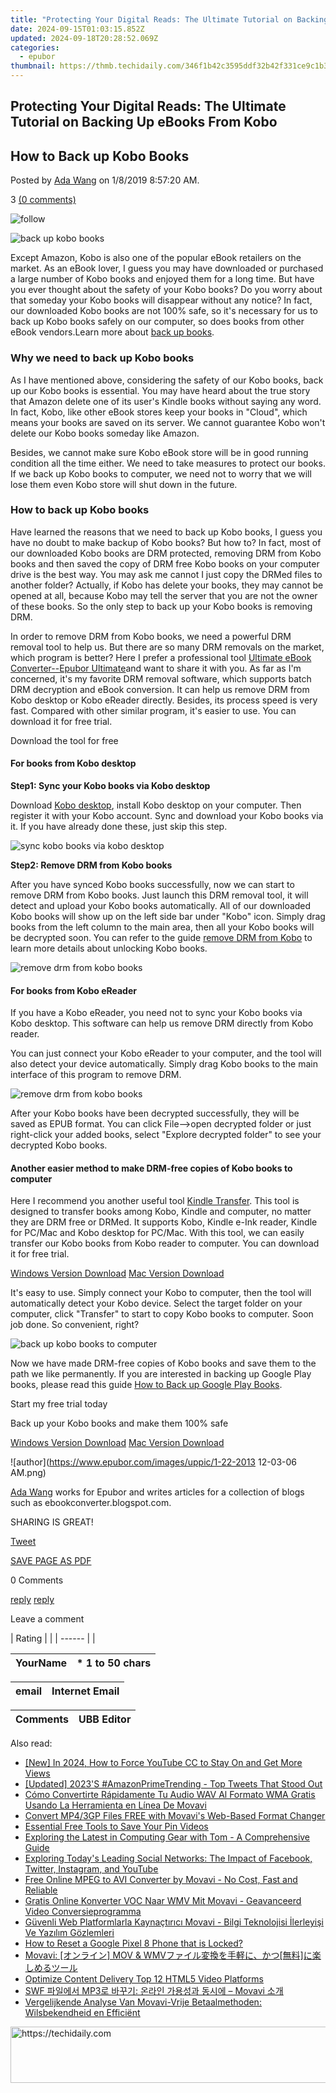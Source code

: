 ```yaml
---
title: "Protecting Your Digital Reads: The Ultimate Tutorial on Backing Up eBooks From Kobo"
date: 2024-09-15T01:03:15.852Z
updated: 2024-09-18T20:28:52.069Z
categories:
  - epubor
thumbnail: https://thmb.techidaily.com/346f1b42c3595ddf32b42f331ce9c1b3e2f2115976dbfc26ef5bc200fbe009cd.jpg
---
```


## Protecting Your Digital Reads: The Ultimate Tutorial on Backing Up eBooks From Kobo

## How to Back up Kobo Books

Posted by [Ada Wang](https://plus.google.com/+AdaWang/posts) on 1/8/2019 8:57:20 AM.

3 [(0 comments)](http://www.epubor.com/#comment-area) 

![follow](http://www.epubor.com/images/follow.png)

![back up kobo books](http://www.epubor.com/images/uppic/Back-up-Kobo-books.png)

Except Amazon, Kobo is also one of the popular eBook retailers on the market. As an eBook lover, I guess you may have downloaded or purchased a large number of Kobo books and enjoyed them for a long time. But have you ever thought about the safety of your Kobo books? Do you worry about that someday your Kobo books will disappear without any notice? In fact, our downloaded Kobo books are not 100% safe, so it's necessary for us to back up Kobo books safely on our computer, so does books from other eBook vendors.Learn more about [back up books](https://tools.techidaily.com/epubor/products/).

### Why we need to back up Kobo books

As I have mentioned above, considering the safety of our Kobo books, back up our Kobo books is essential. You may have heard about the true story that Amazon delete one of its user's Kindle books without saying any word. In fact, Kobo, like other eBook stores keep your books in "Cloud", which means your books are saved on its server. We cannot guarantee Kobo won't delete our Kobo books someday like Amazon.

Besides, we cannot make sure Kobo eBook store will be in good running condition all the time either. We need to take measures to protect our books. If we back up Kobo books to computer, we need not to worry that we will lose them even Kobo store will shut down in the future. 

###  How to back up Kobo books

Have learned the reasons that we need to back up Kobo books, I guess you have no doubt to make backup of Kobo books? But how to? In fact, most of our downloaded Kobo books are DRM protected, removing DRM from Kobo books and then saved the copy of DRM free Kobo books on your computer drive is the best way. You may ask me cannot I just copy the DRMed files to another folder? Actually, if Kobo has delete your books, they may cannot be opened at all, because Kobo may tell the server that you are not the owner of these books. So the only step to back up your Kobo books is removing DRM.

In order to remove DRM from Kobo books, we need a powerful DRM removal tool to help us. But there are so many DRM removals on the market, which program is better? Here I prefer a professional tool [Ultimate eBook Converter--Epubor Ultimate](https://tools.techidaily.com/epubor/ultimate/)and want to share it with you. As far as I'm concerned, it's my favorite DRM removal software, which supports batch DRM decryption and eBook conversion. It can help us remove DRM from Kobo desktop or Kobo eReader directly. Besides, its process speed is very fast. Compared with other similar program, it's easier to use. You can download it for free trial.

Download the tool for free

[](https://tools.techidaily.com/epubor/ultimate/) [](https://tools.techidaily.com/epubor/ultimate/) 

#### For books from Kobo desktop

**Step1: Sync your Kobo books via Kobo desktop**

Download [Kobo desktop](https://www.kobo.com/desktop), install Kobo desktop on your computer. Then register it with your Kobo account. Sync and download your Kobo books via it. If you have already done these, just skip this step.

![sync kobo books via kobo desktop](http://www.epubor.com/images/uppic/sync-your-kobo-books-via-kobo-desktop.png)

**Step2: Remove DRM from Kobo books**

After you have synced Kobo books successfully, now we can start to remove DRM from Kobo books. Just launch this DRM removal tool, it will detect and upload your Kobo books automatically. All of our downloaded Kobo books will show up on the left side bar under "Kobo" icon. Simply drag books from the left column to the main area, then all your Kobo books will be decrypted soon. You can refer to the guide [remove DRM from Kobo](https://tools.techidaily.com/epubor/products/) to learn more details about unlocking Kobo books.

![remove drm from kobo books](http://www.epubor.com/images/uppic/remove-drm-from-kobo-books.jpg)

#### For books from Kobo eReader

If you have a Kobo eReader, you need not to sync your Kobo books via Kobo desktop. This software can help us remove DRM directly from Kobo reader. 

You can just connect your Kobo eReader to your computer, and the tool will also detect your device automatically. Simply drag Kobo books to the main interface of this program to remove DRM.

![remove drm from kobo books](http://www.epubor.com/images/uppic/remove-drm-from-kobo-e-ink-reader.png)

After your Kobo books have been decrypted successfully, they will be saved as EPUB format. You can click File-->open decrypted folder or just right-click your added books, select "Explore decrypted folder" to see your decrypted Kobo books.

#### Another easier method to make DRM-free copies of Kobo books to computer

Here I recommend you another useful tool [Kindle Transfer](https://tools.techidaily.com/epubor/transfer/). This tool is designed to transfer books among Kobo, Kindle and computer, no matter they are DRM free or DRMed. It supports Kobo, Kindle e-Ink reader, Kindle for PC/Mac and Kobo desktop for PC/Mac. With this tool, we can easily transfer our Kobo books from Kobo reader to computer. You can download it for free trial.

[Windows Version Download](https://tools.techidaily.com/epubor/transfer/) [Mac Version Download](https://tools.techidaily.com/epubor/transfer/) 

It's easy to use. Simply connect your Kobo to computer, then the tool will automatically detect your Kobo device. Select the target folder on your computer, click "Transfer" to start to copy Kobo books to computer. Soon job done. So convenient, right?

![back up kobo books to computer](http://www.epubor.com/images/uppic/transfer-kobo-books-to-computer.png) 

Now we have made DRM-free copies of Kobo books and save them to the path we like permanently. If you are interested in backing up Google Play books, please read this guide [How to Back up Google Play Books](https://tools.techidaily.com/epubor/products/). 

Start my free trial today

Back up your Kobo books and make them 100% safe

[Windows Version Download](https://tools.techidaily.com/epubor/ultimate/) [Mac Version Download](https://tools.techidaily.com/epubor/ultimate/) 

![author](https://www.epubor.com/images/uppic/1-22-2013 12-03-06 AM.png)

[Ada Wang](https://plus.google.com/+AdaWang/posts) works for Epubor and writes articles for a collection of blogs such as ebookconverter.blogspot.com.

SHARING IS GREAT!

[Tweet](https://twitter.com/share) 

[SAVE PAGE AS PDF](https://tools.techidaily.com/epubor/products/) 

0 Comments

[reply](https://tools.techidaily.com/epubor/products/) [reply](https://tools.techidaily.com/epubor/products/) 

Leave a comment

| Rating |  |
| ------ |  |

| YourName | \*  1 to 50 chars |
| -------- | ----------------- |

| email | Internet Email |
| ----- | -------------- |

| Comments | UBB Editor |
| -------- | ---------- |

<ins class="adsbygoogle"
     style="display:block"
     data-ad-format="autorelaxed"
     data-ad-client="ca-pub-7571918770474297"
     data-ad-slot="1223367746"></ins>

<ins class="adsbygoogle"
     style="display:block"
     data-ad-client="ca-pub-7571918770474297"
     data-ad-slot="8358498916"
     data-ad-format="auto"
     data-full-width-responsive="true"></ins>

<span class="atpl-alsoreadstyle">Also read:</span>
<div><ul>
<li><a href="https://eaxpv-info.techidaily.com/new-in-2024-how-to-force-youtube-cc-to-stay-on-and-get-more-views/"><u>[New] In 2024, How to Force YouTube CC to Stay On and Get More Views</u></a></li>
<li><a href="https://twitter-videos.techidaily.com/updated-2023s-amazonprimetrending-top-tweets-that-stood-out/"><u>[Updated] 2023'S #AmazonPrimeTrending - Top Tweets That Stood Out</u></a></li>
<li><a href="https://solve-howtos.techidaily.com/como-convertirte-rapidamente-tu-audio-wav-al-formato-wma-gratis-usando-la-herramienta-en-linea-de-movavi/"><u>Cómo Convertirte Rápidamente Tu Audio WAV Al Formato WMA Gratis Usando La Herramienta en Línea De Movavi</u></a></li>
<li><a href="https://solve-howtos.techidaily.com/convert-mp43gp-files-free-with-movavis-web-based-format-changer/"><u>Convert MP4/3GP Files FREE with Movavi's Web-Based Format Changer</u></a></li>
<li><a href="https://extra-information.techidaily.com/essential-free-tools-to-save-your-pin-videos/"><u>Essential Free Tools to Save Your Pin Videos</u></a></li>
<li><a href="https://hardware-help.techidaily.com/exploring-the-latest-in-computing-gear-with-tom-a-comprehensive-guide/"><u>Exploring the Latest in Computing Gear with Tom - A Comprehensive Guide</u></a></li>
<li><a href="https://win-forum.techidaily.com/exploring-todays-leading-social-networks-the-impact-of-facebook-twitter-instagram-and-youtube/"><u>Exploring Today's Leading Social Networks: The Impact of Facebook, Twitter, Instagram, and YouTube</u></a></li>
<li><a href="https://solve-howtos.techidaily.com/free-online-mpeg-to-avi-converter-by-movavi-no-cost-fast-and-reliable/"><u>Free Online MPEG to AVI Converter by Movavi - No Cost, Fast and Reliable</u></a></li>
<li><a href="https://some-tips.techidaily.com/gratis-online-konverter-voc-naar-wmv-mit-movavi-geavanceerd-video-conversieprogramma/"><u>Gratis Online Konverter VOC Naar WMV Mit Movavi - Geavanceerd Video Conversieprogramma</u></a></li>
<li><a href="https://solve-howtos.techidaily.com/guvenli-web-platformlarla-kaynactirici-movavi-bilgi-teknolojisi-ilerleyisi-ve-yazilim-gozlemleri/"><u>Güvenli Web Platformlarla Kaynaçtırıcı Movavi - Bilgi Teknolojisi İlerleyişi Ve Yazılım Gözlemleri</u></a></li>
<li><a href="https://unlock-android.techidaily.com/how-to-reset-a-google-pixel-8-phone-that-is-locked-by-drfone-android/"><u>How to Reset a Google Pixel 8 Phone that is Locked?</u></a></li>
<li><a href="https://solve-howtos.techidaily.com/movavi-mov-and-wmv/"><u>Movavi: [オンライン] MOV & WMVファイル変換を手軽に、かつ[無料]に楽しめるツール</u></a></li>
<li><a href="https://extra-lessons.techidaily.com/optimize-content-delivery-top-12-html5-video-platforms/"><u>Optimize Content Delivery Top 12 HTML5 Video Platforms</u></a></li>
<li><a href="https://solve-howtos.techidaily.com/swf-mp3-movavi/"><u>SWF 파일에서 MP3로 바꾸기: 온라인 가용성과 동시에 – Movavi 소개</u></a></li>
<li><a href="https://solve-howtos.techidaily.com/vergelijkende-analyse-van-movavi-vrije-betaalmethoden-wilsbekendheid-en-efficient/"><u>Vergelijkende Analyse Van Movavi-Vrije Betaalmethoden: Wilsbekendheid en Efficiënt</u></a></li>
</ul></div>

<!-- affiliate ads begin -->
<a href="https://appsumo.8odi.net/c/5597632/2144279/7443" target="_top" id="2144279">
  <img src="//a.impactradius-go.com/display-ad/7443-2144279" border="0" alt="https://techidaily.com" width="728" height="90"/>
</a>
<img height="0" width="0" src="https://appsumo.8odi.net/i/5597632/2144279/7443" style="position:absolute;visibility:hidden;" border="0" />
<!-- affiliate ads end -->

